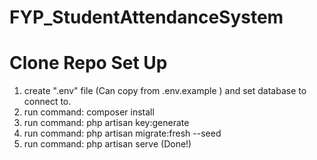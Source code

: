 # FYP_StudentAttendanceSystem

# Clone Repo Set Up
1. create ".env" file (Can copy from .env.example ) and set database to connect to.
2. run command: composer install
3. run command: php artisan key:generate
4. run command: php artisan migrate:fresh --seed
5. run command: php artisan serve (Done!)
